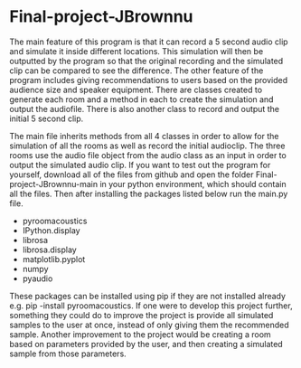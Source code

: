 # Final-project-JBrownnu

The main feature of this program is that it can record a 5 second audio clip and simulate it inside different locations. This simulation will then be outputted by the program so that the original recording and the simulated clip can be compared to see the difference. The other feature of the program includes giving recommendations to users based on the provided audience size and speaker equipment. There are classes created to generate each room and a method in each to create the simulation and output the audiofile. There is also another class to record and output the initial 5 second clip. 

The main file inherits methods from all 4 classes in order to allow for the simulation of all the rooms as well as record the initial audioclip. The three rooms use the audio file object from the audio class as an input in order to output the simulated audio clip. If you want to test out the program for yourself, download all of the files from github and open the folder Final-project-JBrownnu-main in your python environment, which should contain all the files.  Then after installing the packages listed below run the main.py file.
- pyroomacoustics
- IPython.display
- librosa
- librosa.display 
- matplotlib.pyplot
- numpy
- pyaudio

These packages can be installed using pip if they are not installed already e.g. pip -install pyroomacoustics. If one were to develop this project further, something they could do to improve the project is provide all simulated samples to the user at once, instead of only giving them the recommended sample. Another improvement to the project would be creating a room based on parameters provided by the user, and then creating a simulated sample from those parameters.
